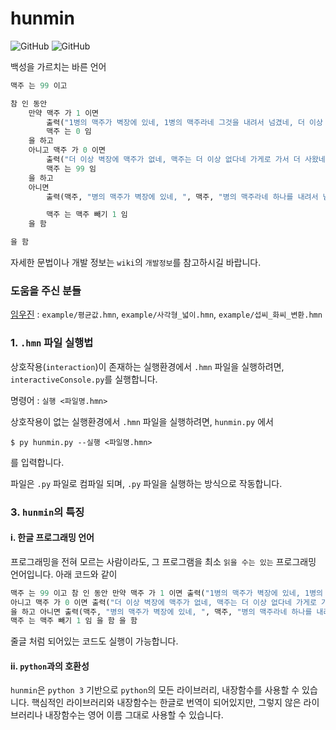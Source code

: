# hunmin
![GitHub](https://img.shields.io/badge/python-3.8-brightgreen)
![GitHub](https://img.shields.io/badge/release-21.6-blue)

백성을 가르치는 바른 언어

```python
맥주 는 99 이고

참 인 동안
    만약 맥주 가 1 이면
        출력("1병의 맥주가 벽장에 있네, 1병의 맥주라네 그것을 내려서 넘겼네, 더 이상 벽장에 맥주가 없네") 을 실행함
        맥주 는 0 임
    을 하고 
    아니고 맥주 가 0 이면
        출력("더 이상 벽장에 맥주가 없네, 맥주는 더 이상 없다네 가게로 가서 더 사왔네, 99병의 맥주가 벽장에 있네") 를 실행하고
        맥주 는 99 임
    을 하고 
    아니면
        출력(맥주, "병의 맥주가 벽장에 있네, ", 맥주, "병의 맥주라네 하나를 내려서 넘겼네, ", 맥주 빼기 1, "병의 맥주가 벽장에 있네") 를 실행하고

        맥주 는 맥주 빼기 1 임
    을 함

을 함
```

자세한 문법이나 개발 정보는 `wiki`의 `개발정보`를 참고하시길 바랍니다.

### 도움을 주신 분들
[임우진](https://github.com/HAPPYJIN4869) : `example/평균값.hmn`, `example/사각형_넓이.hmn`, `example/섭씨_화씨_변환.hmn`

### 1. `.hmn` 파일 실행법
상호작용(`interaction`)이 존재하는 실행환경에서 `.hmn` 파일을 실행하려면,
`interactiveConsole.py`를 실행합니다.

명령어 : `실행 <파일명.hmn>`

상호작용이 없는 실행환경에서 `.hmn` 파일을 실행하려면,
`hunmin.py` 에서

`$ py hunmin.py --실행 <파일명.hmn>` 

를 입력합니다.

파일은 `.py` 파일로 컴파일 되며, `.py` 파일을 실행하는 방식으로 작동합니다.

### 3. `hunmin`의 특징
#### i. 한글 프로그래밍 언어
프로그래밍을 전혀 모르는 사람이라도, 그 프로그램을 최소 `읽을 수는 있는` 프로그래밍 언어입니다.
아래 코드와 같이

```python
맥주 는 99 이고 참 인 동안 만약 맥주 가 1 이면 출력("1병의 맥주가 벽장에 있네, 1병의 맥주라네 그것을 내려서 넘겼네, 더 이상 벽장에 맥주가 없네") 을 실행하고 맥주 는 0 임 을 하고 
아니고 맥주 가 0 이면 출력("더 이상 벽장에 맥주가 없네, 맥주는 더 이상 없다네 가게로 가서 더 사왔네, 99병의 맥주가 벽장에 있네") 를 실행하고 맥주 는 99 임
을 하고 아니면 출력(맥주, "병의 맥주가 벽장에 있네, ", 맥주, "병의 맥주라네 하나를 내려서 넘겼네, ", 맥주 빼기 1, "병의 맥주가 벽장에 있네") 를 실행하고
맥주 는 맥주 빼기 1 임 을 함 을 함
```

줄글 처럼 되어있는 코드도 실행이 가능합니다.

#### ii. `python`과의 호환성
`hunmin`은 `python 3` 기반으로 `python`의 모든 라이브러리, 내장함수를 사용할 수 있습니다.
핵심적인 라이브러리와 내장함수는 한글로 번역이 되어있지만, 그렇지 않은 라이브러리나 내장함수는 영어 이름 그대로 사용할 수 있습니다.
